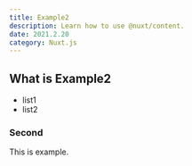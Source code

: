 ```yaml
---
title: Example2
description: Learn how to use @nuxt/content.
date: 2021.2.20
category: Nuxt.js
---
```


## What is Example2

* list1
* list2

### Second

This is example.
